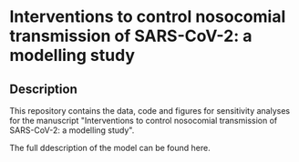 # Interventions to control nosocomial transmission of SARS-CoV-2: a modelling study
## Description
This repository contains the data, code and figures for sensitivity analyses for the manuscript "Interventions to control nosocomial transmission of SARS-CoV-2: a modelling study". 

The full ddescription of the model can be found here. 
